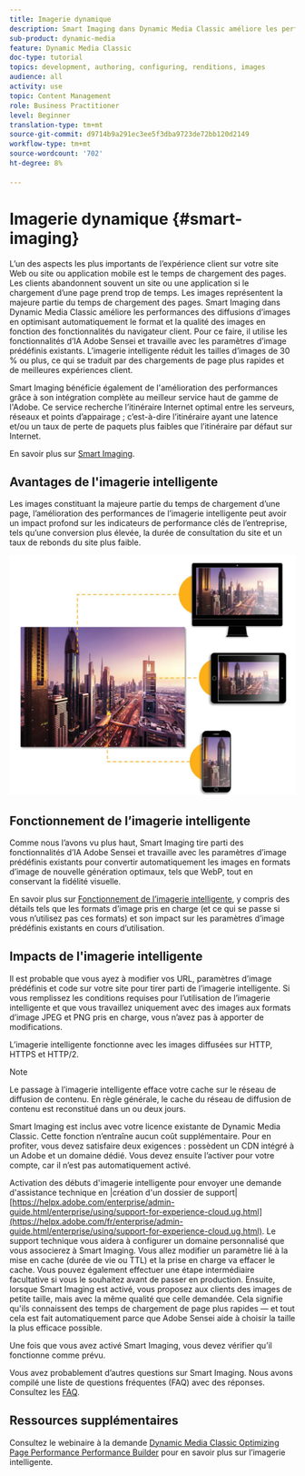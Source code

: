```yaml
---
title: Imagerie dynamique
description: Smart Imaging dans Dynamic Media Classic améliore les performances des diffusions d’images en optimisant automatiquement le format et la qualité des images en fonction des fonctionnalités du navigateur client. Pour ce faire, il utilise les fonctionnalités d’IA Adobe Sensei et travaille avec les paramètres d’image prédéfinis existants. En savoir plus sur l’imagerie intelligente et comment l’utiliser pour offre de meilleures expériences client grâce à des chargements de page plus rapides.
sub-product: dynamic-media
feature: Dynamic Media Classic
doc-type: tutorial
topics: development, authoring, configuring, renditions, images
audience: all
activity: use
topic: Content Management
role: Business Practitioner
level: Beginner
translation-type: tm+mt
source-git-commit: d9714b9a291ec3ee5f3dba9723de72bb120d2149
workflow-type: tm+mt
source-wordcount: '702'
ht-degree: 8%

---
```



# Imagerie dynamique {#smart-imaging}

L’un des aspects les plus importants de l’expérience client sur votre site Web ou site ou application mobile est le temps de chargement des pages. Les clients abandonnent souvent un site ou une application si le chargement d’une page prend trop de temps. Les images représentent la majeure partie du temps de chargement des pages. Smart Imaging dans Dynamic Media Classic améliore les performances des diffusions d’images en optimisant automatiquement le format et la qualité des images en fonction des fonctionnalités du navigateur client. Pour ce faire, il utilise les fonctionnalités d’IA Adobe Sensei et travaille avec les paramètres d’image prédéfinis existants. L’imagerie intelligente réduit les tailles d’images de 30 % ou plus, ce qui se traduit par des chargements de page plus rapides et de meilleures expériences client.

Smart Imaging bénéficie également de l&#39;amélioration des performances grâce à son intégration complète au meilleur service haut de gamme de l&#39;Adobe. Ce service recherche l’itinéraire Internet optimal entre les serveurs, réseaux et points d’appairage ; c’est-à-dire l’itinéraire ayant une latence et/ou un taux de perte de paquets plus faibles que l’itinéraire par défaut sur Internet.

En savoir plus sur [Smart Imaging](https://docs.adobe.com/content/help/fr-FR/experience-manager-64/assets/dynamic/imaging-faq.html).

## Avantages de l&#39;imagerie intelligente

Les images constituant la majeure partie du temps de chargement d’une page, l’amélioration des performances de l’imagerie intelligente peut avoir un impact profond sur les indicateurs de performance clés de l’entreprise, tels qu’une conversion plus élevée, la durée de consultation du site et un taux de rebonds du site plus faible.

![image](assets/smart-imaging/smart-imaging-1.png)

## Fonctionnement de l’imagerie intelligente

Comme nous l’avons vu plus haut, Smart Imaging tire parti des fonctionnalités d’IA Adobe Sensei et travaille avec les paramètres d’image prédéfinis existants pour convertir automatiquement les images en formats d’image de nouvelle génération optimaux, tels que WebP, tout en conservant la fidélité visuelle.

En savoir plus sur [Fonctionnement de l’imagerie intelligente](https://docs.adobe.com/content/help/en/experience-manager-64/assets/dynamic/imaging-faq.html#how-does-smart-imaging-work), y compris des détails tels que les formats d’image pris en charge (et ce qui se passe si vous n’utilisez pas ces formats) et son impact sur les paramètres d’image prédéfinis existants en cours d’utilisation.

## Impacts de l&#39;imagerie intelligente

Il est probable que vous ayez à modifier vos URL, paramètres d’image prédéfinis et code sur votre site pour tirer parti de l’imagerie intelligente. Si vous remplissez les conditions requises pour l’utilisation de l’imagerie intelligente et que vous travaillez uniquement avec des images aux formats d’image JPEG et PNG pris en charge, vous n’avez pas à apporter de modifications.

L’imagerie intelligente fonctionne avec les images diffusées sur HTTP, HTTPS et HTTP/2.

>[!NOTE]
>
>Le passage à l’imagerie intelligente efface votre cache sur le réseau de diffusion de contenu. En règle générale, le cache du réseau de diffusion de contenu est reconstitué dans un ou deux jours.

Smart Imaging est inclus avec votre licence existante de Dynamic Media Classic. Cette fonction n’entraîne aucun coût supplémentaire. Pour en profiter, vous devez satisfaire deux exigences : possèdent un CDN intégré à un Adobe et un domaine dédié. Vous devez ensuite l’activer pour votre compte, car il n’est pas automatiquement activé.

Activation des débuts d&#39;imagerie intelligente pour envoyer une demande d&#39;assistance technique en |création d&#39;un dossier de support| [https://helpx.adobe.com/enterprise/admin-guide.html/enterprise/using/support-for-experience-cloud.ug.html](https://helpx.adobe.com/fr/enterprise/admin-guide.html/enterprise/using/support-for-experience-cloud.ug.html). Le support technique vous aidera à configurer un domaine personnalisé que vous associerez à Smart Imaging. Vous allez modifier un paramètre lié à la mise en cache (durée de vie ou TTL) et la prise en charge va effacer le cache. Vous pouvez également effectuer une étape intermédiaire facultative si vous le souhaitez avant de passer en production. Ensuite, lorsque Smart Imaging est activé, vous proposez aux clients des images de petite taille, mais avec la même qualité que celle demandée. Cela signifie qu&#39;ils connaissent des temps de chargement de page plus rapides — et tout cela est fait automatiquement parce que Adobe Sensei aide à choisir la taille la plus efficace possible.

Une fois que vous avez activé Smart Imaging, vous devez vérifier qu’il fonctionne comme prévu.

Vous avez probablement d’autres questions sur Smart Imaging. Nous avons compilé une liste de questions fréquentes (FAQ) avec des réponses. Consultez les [FAQ](https://docs.adobe.com/content/help/en/experience-manager-64/assets/dynamic/imaging-faq.html).

## Ressources supplémentaires

Consultez le webinaire à la demande [Dynamic Media Classic Optimizing Page Performance Performance Builder](https://seminars.adobeconnect.com/pzc1gw0cihpv) pour en savoir plus sur l’imagerie intelligente.

